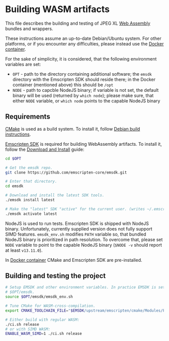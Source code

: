 # Building WASM artifacts

This file describes the building and testing of JPEG XL
[Web Assembly](https://webassembly.org/) bundles and wrappers.

These instructions assume an up-to-date Debian/Ubuntu system.
For other platforms, or if you encounter any difficulties,
please instead use the [Docker container](doc/developing_in_docker.md).

For the sake of simplicity, it is considered, that the following environment
variables are set:

 * `OPT` - path to the directory containing additional software;
   the `emsdk` directory with the Emscripten SDK should reside there;
   in the Docker container (mentioned above) this should be `/opt`
 * `NODE` - path to capcble NodeJS binary; if variable is not set, the
   default binary will be used (returned by `which node`); please make sure,
   that either `NODE` variable, or `which node` points to the capable NodeJS
   binary

## Requirements

[CMake](https://cmake.org/) is used as a build system. To install it, follow
[Debian build instructions](doc/building_in_debian.md).

[Emscripten SDK](https://emscripten.org/) is required for building
WebAssembly artifacts. To install it, follow the
[Download and Install](https://emscripten.org/docs/getting_started/downloads.html)
guide:

```bash
cd $OPT

# Get the emsdk repo.
git clone https://github.com/emscripten-core/emsdk.git

# Enter that directory.
cd emsdk

# Download and install the latest SDK tools.
./emsdk install latest

# Make the "latest" SDK "active" for the current user. (writes ~/.emscripten file)
./emsdk activate latest
```

NodeJS is used to run tests. Emscripten SDK is shipped with NodeJS binary.
Unfortunately, currently supplied version does not fully support SIMD features.
`emsdk_env.sh` modifies `PATH` variable so, that bundled NodeJS binary is
prioritized in path resolution. To overcome that, please set `NODE` variable
to point to the capable NodeJS binary
(`$NODE -v` should report at least `v13.11.0`).

In [Docker container](doc/developing_in_docker.md)
CMake and Emscripten SDK are pre-installed.

## Building and testing the project

```bash
# Setup EMSDK and other environment variables. In practice EMSDK is set to be
# $OPT/emsdk.
source $OPT/emsdk/emsdk_env.sh

# Tune CMake for WASM-cross-compilation.
export CMAKE_TOOLCHAIN_FILE="$EMSDK/upstream/emscripten/cmake/Modules/Platform/Emscripten.cmake"

# Either build with regular WASM:
./ci.sh release
# or with SIMD WASM:
ENABLE_WASM_SIMD=1 ./ci.sh release
```
